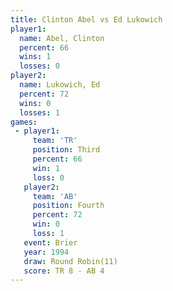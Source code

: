 ```yaml
---
title: Clinton Abel vs Ed Lukowich
player1:             
  name: Abel, Clinton
  percent: 66        
  wins: 1            
  losses: 0          
player2:             
  name: Lukowich, Ed 
  percent: 72        
  wins: 0            
  losses: 1          
games:
 - player1:         
     team: 'TR'     
     position: Third
     percent: 66    
     win: 1         
     loss: 0        
   player2:          
     team: 'AB'      
     position: Fourth
     percent: 72     
     win: 0          
     loss: 1         
   event: Brier         
   year: 1994           
   draw: Round Robin(11)
   score: TR 8 - AB 4   
---
```


